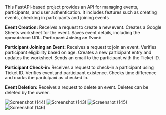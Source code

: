 This FastAPI-based project provides an API for managing events, participants, and user authentication. It includes features such as creating events, checking in participants and joining events

**Event Creation:**
Receives a request to create a new event.
Creates a Google Sheets worksheet for the event.
Saves event details, including the spreadsheet URL.
Participant Joining an Event:

**Participant Joining an Event:**
Receives a request to join an event.
Verifies participant eligibility based on age.
Creates a new participant entry and updates the worksheet.
Sends an email to the participant with the Ticket ID.

**Participant Check-in:**
Receives a request to check-in a participant using Ticket ID.
Verifies event and participant existence.
Checks time difference and marks the participant as checked in.

**Event Deletion:**
Receives a request to delete an event.
Deletes can be deleted by the owner.

![Screenshot (144)](https://github.com/priyanka-gh/event-management/assets/72594113/88d600d5-71be-45ed-9eb7-4e5e85f54350)
![Screenshot (143)](https://github.com/priyanka-gh/event-management/assets/72594113/dc3748bf-2c47-4171-a3bb-0a61e51d1cba)
![Screenshot (145)](https://github.com/priyanka-gh/event-management/assets/72594113/a41afdcd-d9ba-4178-ba6c-b513707974e8)
![Screenshot (146)](https://github.com/priyanka-gh/event-management/assets/72594113/317fedc7-2998-40a1-9cd4-951feca3cd4a)
